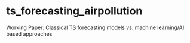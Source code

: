 # ts_forecasting_airpollution
Working Paper: Classical TS forecasting models vs. machine learning/AI based approaches
